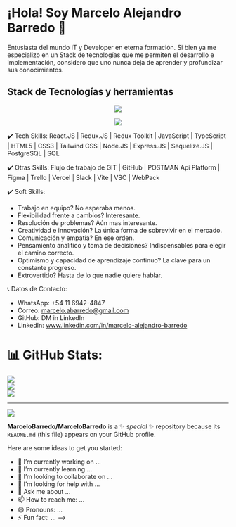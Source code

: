 <h1> ¡Hola! Soy Marcelo Alejandro Barredo 👋 </h1>

Entusiasta del mundo IT y Developer en eterna formación. Si bien ya me especializo en un Stack de tecnologías que me permiten el desarrollo e implementación, considero que uno nunca deja de aprender y profundizar sus conocimientos.  

<h2> Stack de Tecnologías y herramientas </h2>
<p align="center">
  <a>
    <img src="https://skillicons.dev/icons?i=html,react,redux,css,tailwind,js,ts,nodejs,express,postgres" />
  </a>
</p>
<p align="center">
  <a>
    <img src="https://skillicons.dev/icons?i=git,github,figma,vercel,vite,vscode,webpack" />
  </a>
</p>



✔️ Tech Skills: React.JS | Redux.JS | Redux Toolkit | JavaScript | TypeScript | HTML5 | CSS3 | Tailwind CSS | Node.JS | Express.JS | Sequelize.JS | PostgreSQL | SQL

✔️ Otras Skills: Flujo de trabajo de GIT | GitHub | POSTMAN Api Platform | Figma | Trello | Vercel | Slack | Vite | VSC | WebPack

✔️ Soft Skills: 
 - Trabajo en equipo? No esperaba menos.
 - Flexibilidad frente a cambios? Interesante.
 - Resolución de problemas? Aún mas interesante.
 - Creatividad e innovación? La única forma de sobrevivir en el mercado.
 - Comunicación y empatía? En ese orden.
 - Pensamiento analítico y toma de decisiones? Indispensables para elegir el camino correcto.
 - Optimismo y capacidad de aprendizaje continuo? La clave para un constante progreso.
 - Extrovertido? Hasta de lo que nadie quiere hablar.

📞 Datos de Contacto: 
 - WhatsApp: +54 11 6942-4847
 - Correo: marcelo.abarredo@gmail.com
 - GitHub: DM in LinkedIn
 - LinkedIn: www.linkedin.com/in/marcelo-alejandro-barredo
 
 
# 📊 GitHub Stats:
![](https://github-readme-stats.vercel.app/api?username=MarceloBarredo&theme=slateorange&hide_border=false&include_all_commits=false&count_private=false)<br/>
![](https://github-readme-streak-stats.herokuapp.com/?user=MarceloBarredo&theme=slateorange&hide_border=false)<br/>
![](https://github-readme-stats.vercel.app/api/top-langs/?username=MarceloBarredo&theme=slateorange&hide_border=false&include_all_commits=false&count_private=false&layout=compact)

---
[![](https://visitcount.itsvg.in/api?id=MarceloBarredo&icon=5&color=0)](https://visitcount.itsvg.in)

**MarceloBarredo/MarceloBarredo** is a ✨ _special_ ✨ repository because its `README.md` (this file) appears on your GitHub profile.

Here are some ideas to get you started:

- 🔭 I’m currently working on ...
- 🌱 I’m currently learning ...
- 👯 I’m looking to collaborate on ...
- 🤔 I’m looking for help with ...
- 💬 Ask me about ...
- 📫 How to reach me: ...
- 😄 Pronouns: ...
- ⚡ Fun fact: ...
-->
